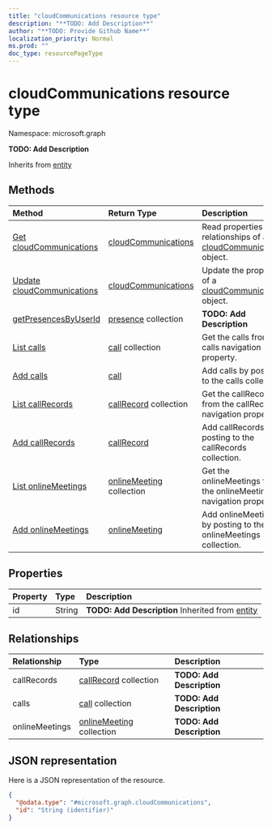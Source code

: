 ```yaml
---
title: "cloudCommunications resource type"
description: "**TODO: Add Description**"
author: "**TODO: Provide Github Name**"
localization_priority: Normal
ms.prod: ""
doc_type: resourcePageType
---
```


# cloudCommunications resource type


Namespace: microsoft.graph

**TODO: Add Description**


Inherits from [entity](../resources/entity.md)

## Methods
|Method|Return Type|Description|
|:---|:---|:---|
|[Get cloudCommunications](../api/cloudcommunications-get.md)|[cloudCommunications](../resources/cloudcommunications.md)|Read properties and relationships of a [cloudCommunications](../resources/cloudcommunications.md) object.|
|[Update cloudCommunications](../api/cloudcommunications-update.md)|[cloudCommunications](../resources/cloudcommunications.md)|Update the properties of a [cloudCommunications](../resources/cloudcommunications.md) object.|
|[getPresencesByUserId](../api/cloudcommunications-getpresencesbyuserid.md)|[presence](../resources/presence.md) collection|**TODO: Add Description**|
|[List calls](../api/cloudcommunications-list-calls.md)|[call](../resources/call.md) collection|Get the calls from the calls navigation property.|
|[Add calls](../api/cloudcommunications-post-calls.md)|[call](../resources/call.md)|Add calls by posting to the calls collection.|
|[List callRecords](../api/cloudcommunications-list-callrecords.md)|[callRecord](../resources/callrecord.md) collection|Get the callRecords from the callRecords navigation property.|
|[Add callRecords](../api/cloudcommunications-post-callrecords.md)|[callRecord](../resources/callrecord.md)|Add callRecords by posting to the callRecords collection.|
|[List onlineMeetings](../api/cloudcommunications-list-onlinemeetings.md)|[onlineMeeting](../resources/onlinemeeting.md) collection|Get the onlineMeetings from the onlineMeetings navigation property.|
|[Add onlineMeetings](../api/cloudcommunications-post-onlinemeetings.md)|[onlineMeeting](../resources/onlinemeeting.md)|Add onlineMeetings by posting to the onlineMeetings collection.|

## Properties
|Property|Type|Description|
|:---|:---|:---|
|id|String|**TODO: Add Description** Inherited from [entity](../resources/entity.md)|

## Relationships
|Relationship|Type|Description|
|:---|:---|:---|
|callRecords|[callRecord](../resources/callrecord.md) collection|**TODO: Add Description**|
|calls|[call](../resources/call.md) collection|**TODO: Add Description**|
|onlineMeetings|[onlineMeeting](../resources/onlinemeeting.md) collection|**TODO: Add Description**|

## JSON representation
Here is a JSON representation of the resource.
<!-- {
  "blockType": "resource",
  "keyProperty": "id",
  "@odata.type": "microsoft.graph.cloudCommunications",
  "baseType": "microsoft.graph.entity",
  "openType": false
}
-->
``` json
{
  "@odata.type": "#microsoft.graph.cloudCommunications",
  "id": "String (identifier)"
}
```

